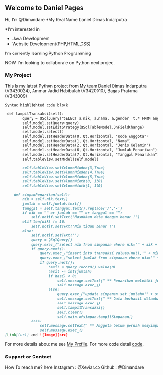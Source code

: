 ## Welcome to Daniel  Pages
Hi, I’m @Dimandare *My Real Name Daniel Dimas Indarputra

*I’m interested in 
* Java Development
*  Website Development(PHP,HTML,CSS)

 I’m currently learning Python Programming

NOW,
 I’m looking to collaborate on Python next project


### My Project

This Is my latest Python project
from My team
Daniel Dimas Indarputra (V3420024),
Ammar Jadid Habibulah (V3420010),
Bagas Pratama (V342009)

```markdown
Syntax highlighted code block

 def tampilTransaksi(self):
        query = QSqlQuery("SELECT a.nik, a.nama, a.gender, t.* FROM anggota a, transaksi t WHERE a.nik=t.nik AND t.id_jenis=4")
        self.model.setQuery(query)
        self.model.setEditStrategy(QSqlTableModel.OnFieldChange)
        self.model.select()
        self.model.setHeaderData(0, Qt.Horizontal, "Kode Anggota")
        self.model.setHeaderData(1, Qt.Horizontal, "Nama")
        self.model.setHeaderData(2, Qt.Horizontal, "Jenis Kelamin")
        self.model.setHeaderData(6, Qt.Horizontal, "Jumlah Penarikan")
        self.model.setHeaderData(7, Qt.Horizontal, "Tanggal Penarikan")
        self.tableView.setModel(self.model)

        self.tableView.setColumnHidden(3,True)
        self.tableView.setColumnHidden(4,True)
        self.tableView.setColumnHidden(5,True)
        self.tableView.setColumnWidth(0, 150)
        self.tableView.setColumnWidth(1, 170)

    def simpanPenarikan(self):
        nik = self.nik.text()
        jumlah = self.jumlah.text()
        tanggal = self.tanggal.text().replace('/','-')
        if nik == "" or jumlah == "" or tanggal == "":
            self.notif.setText('Masukkan data dengan benar !')
        elif len(nik) != 16:
            self.notif.setText('Nik tidak benar !')
        else:
            self.notif.setText('')
            query = QSqlQuery()
            query.exec_("select nik from simpanan where nik='" + nik + "'")
            if query.next():
                query.exec_("insert into transaksi values(null,'" + nik + "','4','" + jumlah + "','" + tanggal + "')")
                query.exec_("select jumlah from simpanan where nik='" + nik + "'")
                if query.next():
                    hasil = query.record().value(0)
                    hasil -= int(jumlah)
                    if hasil < 0:
                        self.message.setText(" ** Penarikan melebihi jumlah simpanan **")
                        self.message.exec_()
                    else:
                        query.exec_("update simpanan set jumlah='" + str(hasil) + "' where nik='" + nik + "'")
                        self.message.setText(" ** Data berhasil ditambahkan ke database **")
                        self.message.exec_()
                        self.tampilTransaksi()
                        self.clear()
                        self.main.dfsimpan.tampilSimpanan()
            else:
                self.message.setText(" ** Anggota belum pernah menyimpan **")
                self.message.exec_()
[Link](url) and ![Image](src)
```

For more details about me see [My Profile](https://github.com/Dimandare).
For more code detail [code](https://github.com/Dimandare/Daniel).




### Support or Contact

How To reach me?
here 
Instagram : @Xeviar.co 
Github : @Dimandare

